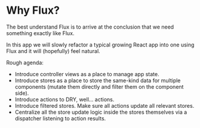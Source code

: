# Why Flux?

The best understand Flux is to arrive at the conclusion that we need something exactly like Flux.

In this app we will slowly refactor a typical growing React app into one using Flux and it will (hopefully) feel natural.

Rough agenda:

* Introduce controller views as a place to manage app state.
* Introduce stores as a place to store the same-kind data for multiple components (mutate them directly and filter them on the component side).
* Introduce actions to DRY, well… actions.
* Introduce filtered stores. Make sure all actions update all relevant stores.
* Centralize all the store update logic inside the stores themselves via a dispatcher listening to action results.

